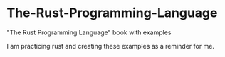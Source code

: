 # The-Rust-Programming-Language
"The Rust Programming Language" book with examples

I am practicing rust and creating these examples as a reminder for me.
